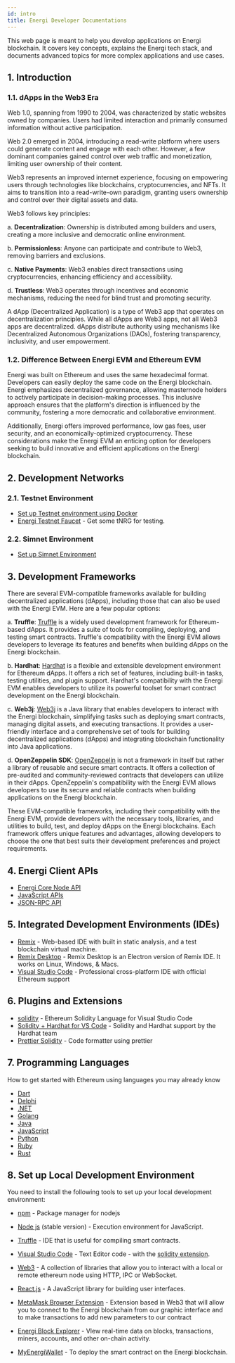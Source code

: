 ```yaml
---
id: intro
title: Energi Developer Documentations
---
```


This web page is meant to help you develop applications on Energi blockchain.  It covers key concepts, explains the Energi tech stack, and documents advanced topics for more complex applications and use cases.

## 1. Introduction

### 1.1. dApps in the Web3 Era
Web 1.0, spanning from 1990 to 2004, was characterized by static websites owned by companies. Users had limited interaction and primarily consumed information without active participation.

Web 2.0 emerged in 2004, introducing a read-write platform where users could generate content and engage with each other. However, a few dominant companies gained control over web traffic and monetization, limiting user ownership of their content.

Web3 represents an improved internet experience, focusing on empowering users through technologies like blockchains, cryptocurrencies, and NFTs. It aims to transition into a read-write-own paradigm, granting users ownership and control over their digital assets and data.

Web3 follows key principles:

a. **Decentralization**: Ownership is distributed among builders and users, creating a more inclusive and democratic online environment.

b. **Permissionless**: Anyone can participate and contribute to Web3, removing barriers and exclusions.

c. **Native Payments**: Web3 enables direct transactions using cryptocurrencies, enhancing efficiency and accessibility.

d. **Trustless**: Web3 operates through incentives and economic mechanisms, reducing the need for blind trust and promoting security.

A dApp (Decentralized Application) is a type of Web3 app that operates on decentralization principles. While all dApps are Web3 apps, not all Web3 apps are decentralized. dApps distribute authority using mechanisms like Decentralized Autonomous Organizations (DAOs), fostering transparency, inclusivity, and user empowerment.

### 1.2. Difference Between Energi EVM and Ethereum EVM
Energi was built on Ethereum and uses the same hexadecimal format. Developers can easily deploy the same code on the Energi blockchain. Energi emphasizes decentralized governance, allowing masternode holders to actively participate in decision-making processes. This inclusive approach ensures that the platform's direction is influenced by the community, fostering a more democratic and collaborative environment.

Additionally, Energi offers improved performance, low gas fees, user security, and an economically-optimized cryptocurrency. These considerations make the Energi EVM an enticing option for developers seeking to build innovative and efficient applications on the Energi blockchain.

## 2. Development Networks
### 2.1. Testnet Environment
- [Set up Testnet environment using Docker](../04-developers/testnet-core-node-docker.md)
- [Energi Testnet Faucet](https://faucet.energi.network/) - Get some tNRG for testing.

### 2.2. Simnet Environment
- [Set up Simnet Environment](../04-developers/simnet-core-node.md)

## 3. Development Frameworks
There are several EVM-compatible frameworks available for building decentralized applications (dApps), including those that can also be used with the Energi EVM. Here are a few popular options:

a. **Truffle**: [Truffle](https://trufflesuite.com/truffle/) is a widely used development framework for Ethereum-based dApps. It provides a suite of tools for compiling, deploying, and testing smart contracts. Truffle's compatibility with the Energi EVM allows developers to leverage its features and benefits when building dApps on the Energi blockchain.

b. **Hardhat**: [Hardhat](https://hardhat.org/) is a flexible and extensible development environment for Ethereum dApps. It offers a rich set of features, including built-in tasks, testing utilities, and plugin support. Hardhat's compatibility with the Energi EVM enables developers to utilize its powerful toolset for smart contract development on the Energi blockchain.

c. **Web3j**: [Web3j](https://www.web3labs.com/web3j-sdk) is a Java library that enables developers to interact with the Energi blockchain, simplifying tasks such as deploying smart contracts, managing digital assets, and executing transactions. It provides a user-friendly interface and a comprehensive set of tools for building decentralized applications (dApps) and integrating blockchain functionality into Java applications.

d. **OpenZeppelin SDK**: [OpenZeppelin](https://github.com/OpenZeppelin/openzeppelin-contracts) is not a framework in itself but rather a library of reusable and secure smart contracts. It offers a collection of pre-audited and community-reviewed contracts that developers can utilize in their dApps. OpenZeppelin's compatibility with the Energi EVM allows developers to use its secure and reliable contracts when building applications on the Energi blockchain.

These EVM-compatible frameworks, including their compatibility with the Energi EVM, provide developers with the necessary tools, libraries, and utilities to build, test, and deploy dApps on the Energi blockchains. Each framework offers unique features and advantages, allowing developers to choose the one that best suits their development preferences and project requirements.

## 4. Energi Client APIs
- [Energi Core Node API](./core-node-api.md)
- [JavaScript APIs](./javascript-api.md)
- [JSON-RPC API](./json-rpc-api.md)

## 5. Integrated Development Environments (IDEs)
- [Remix](https://remix.ethereum.org/) - Web-based IDE with built in static analysis, and a test blockchain virtual machine.
- [Remix Desktop](https://github.com/ethereum/remix-desktop/releases) - Remix Desktop is an Electron version of Remix IDE. It works on Linux, Windows, & Macs.
- [Visual Studio Code](https://code.visualstudio.com/) - Professional cross-platform IDE with official Ethereum support

## 6. Plugins and Extensions
- [solidity](https://marketplace.visualstudio.com/items?itemName=JuanBlanco.solidity) - Ethereum Solidity Language for Visual Studio Code
- [Solidity + Hardhat for VS Code](https://marketplace.visualstudio.com/items?itemName=NomicFoundation.hardhat-solidity) - Solidity and Hardhat support by the Hardhat team
- [Prettier Solidity](https://github.com/prettier-solidity/prettier-plugin-solidity) - Code formatter using prettier

## 7. Programming Languages
How to get started with Ethereum using languages you may already know
- [Dart](https://ethereum.org/en/developers/docs/programming-languages/dart/)
- [Delphi](https://ethereum.org/en/developers/docs/programming-languages/delphi/)
- [.NET](https://ethereum.org/en/developers/docs/programming-languages/dot-net/)
- [Golang](https://ethereum.org/en/developers/docs/programming-languages/golang/)
- [Java](https://ethereum.org/en/developers/docs/programming-languages/java/)
- [JavaScript](https://ethereum.org/en/developers/docs/programming-languages/javascript/)
- [Python](https://ethereum.org/en/developers/docs/programming-languages/python/)
- [Ruby](https://ethereum.org/en/developers/docs/programming-languages/ruby/)
- [Rust](https://ethereum.org/en/developers/docs/programming-languages/rust/)


## 8. Set up Local Development Environment
You need to install the following tools to set up your local development environment:
- [npm](https://www.npmjs.com/package/install) - Package manager for nodejs
- [Node js](https://nodejs.org/) (stable version) - Execution environment for JavaScript.
- [Truffle](https://www.trufflesuite.com/truffle) - IDE that is useful for compiling smart contracts.
- [Visual Studio Code](https://code.visualstudio.com/) - Text Editor code - with the [solidity extension](https://marketplace.visualstudio.com/items?itemName=juanblanco.solidity).
- [Web3](https://docs.google.com/document/d/12SvvrU0BxqrXBGTSTFE6PjuiITq79OuOEi0zAOR1P5I/edit#heading=h.dv3zeb6n61cv) - A collection of libraries that allow you to interact with a local or remote ethereum node using HTTP, IPC or WebSocket.
- [React.js](https://reactjs.org/) - A JavaScript library for building user interfaces.
- [MetaMask Browser Extension](https://docs.google.com/document/d/1SHJClzgSmZWgQnGAo7XaCxsj7JBzkEbhExkXstbGG5k/edit#heading=h.2gw6ycmzuewu) - Extension based in Web3 that will allow you to connect to the Energi blockchain from our graphic interface and to make transactions to add new parameters to our contract

- [Energi Block Explorer](https://explorer.test.energi.network/) - VIew real-time data on blocks, transactions, miners, accounts, and other on-chain activity.
- [MyEnergiWallet](https://wallet.test.energi.network/#/account) - To deploy the smart contract on the Energi blockchain.
